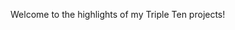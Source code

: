 Welcome to the highlights of my Triple Ten projects!

<!--
**RichTravis/RichTravis** is a ✨ _special_ ✨ repository because its `README.md` (this file) appears on your GitHub profile.

Here are some ideas to get you started:
-->

